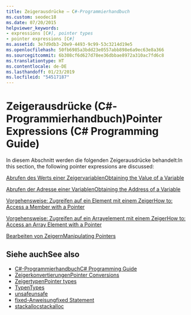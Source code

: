 ```yaml
---
title: Zeigerausdrücke – C#-Programmierhandbuch
ms.custom: seodec18
ms.date: 07/20/2015
helpviewer_keywords:
- expressions [C#], pointer types
- pointer expressions [C#]
ms.assetid: 3e7d9db3-20e9-4493-9c99-53c3214d19e5
ms.openlocfilehash: 50fb6985a3bdd23e0557abb898e6a9ec63e8a366
ms.sourcegitcommit: 6b308cf6d627d78ee36dbbae8972a310ac7fd6c8
ms.translationtype: HT
ms.contentlocale: de-DE
ms.lasthandoff: 01/23/2019
ms.locfileid: "54517187"
---
```

# <a name="pointer-expressions-c-programming-guide"></a><span data-ttu-id="c3fe3-102">Zeigerausdrücke (C#-Programmierhandbuch)</span><span class="sxs-lookup"><span data-stu-id="c3fe3-102">Pointer Expressions (C# Programming Guide)</span></span>
<span data-ttu-id="c3fe3-103">In diesem Abschnitt werden die folgenden Zeigerausdrücke behandelt:</span><span class="sxs-lookup"><span data-stu-id="c3fe3-103">In this section, the following pointer expressions are discussed:</span></span>  
  
 [<span data-ttu-id="c3fe3-104">Abrufen des Werts einer Zeigervariablen</span><span class="sxs-lookup"><span data-stu-id="c3fe3-104">Obtaining the Value of a Variable</span></span>](../../../csharp/programming-guide/unsafe-code-pointers/how-to-obtain-the-value-of-a-pointer-variable.md)  
  
 [<span data-ttu-id="c3fe3-105">Abrufen der Adresse einer Variablen</span><span class="sxs-lookup"><span data-stu-id="c3fe3-105">Obtaining the Address of a Variable</span></span>](../../../csharp/programming-guide/unsafe-code-pointers/how-to-obtain-the-address-of-a-variable.md)  
  
 [<span data-ttu-id="c3fe3-106">Vorgehensweise: Zugreifen auf ein Element mit einem Zeiger</span><span class="sxs-lookup"><span data-stu-id="c3fe3-106">How to: Access a Member with a Pointer</span></span>](../../../csharp/programming-guide/unsafe-code-pointers/how-to-access-a-member-with-a-pointer.md)  
  
 [<span data-ttu-id="c3fe3-107">Vorgehensweise: Zugreifen auf ein Arrayelement mit einem Zeiger</span><span class="sxs-lookup"><span data-stu-id="c3fe3-107">How to: Access an Array Element with a Pointer</span></span>](../../../csharp/programming-guide/unsafe-code-pointers/how-to-access-an-array-element-with-a-pointer.md)  
  
 [<span data-ttu-id="c3fe3-108">Bearbeiten von Zeigern</span><span class="sxs-lookup"><span data-stu-id="c3fe3-108">Manipulating Pointers</span></span>](../../../csharp/programming-guide/unsafe-code-pointers/manipulating-pointers.md)  
  
## <a name="see-also"></a><span data-ttu-id="c3fe3-109">Siehe auch</span><span class="sxs-lookup"><span data-stu-id="c3fe3-109">See also</span></span>

- [<span data-ttu-id="c3fe3-110">C#-Programmierhandbuch</span><span class="sxs-lookup"><span data-stu-id="c3fe3-110">C# Programming Guide</span></span>](../../../csharp/programming-guide/index.md)
- [<span data-ttu-id="c3fe3-111">Zeigerkonvertierungen</span><span class="sxs-lookup"><span data-stu-id="c3fe3-111">Pointer Conversions</span></span>](../../../csharp/programming-guide/unsafe-code-pointers/pointer-conversions.md)
- [<span data-ttu-id="c3fe3-112">Zeigertypen</span><span class="sxs-lookup"><span data-stu-id="c3fe3-112">Pointer types</span></span>](../../../csharp/programming-guide/unsafe-code-pointers/pointer-types.md)
- [<span data-ttu-id="c3fe3-113">Typen</span><span class="sxs-lookup"><span data-stu-id="c3fe3-113">Types</span></span>](../../../csharp/language-reference/keywords/types.md)
- [<span data-ttu-id="c3fe3-114">unsafe</span><span class="sxs-lookup"><span data-stu-id="c3fe3-114">unsafe</span></span>](../../../csharp/language-reference/keywords/unsafe.md)
- [<span data-ttu-id="c3fe3-115">fixed-Anweisung</span><span class="sxs-lookup"><span data-stu-id="c3fe3-115">fixed Statement</span></span>](../../../csharp/language-reference/keywords/fixed-statement.md)
- [<span data-ttu-id="c3fe3-116">stackalloc</span><span class="sxs-lookup"><span data-stu-id="c3fe3-116">stackalloc</span></span>](../../../csharp/language-reference/keywords/stackalloc.md)
